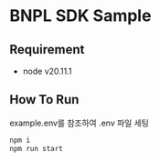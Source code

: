 # BNPL SDK Sample

## Requirement

- node v20.11.1

## How To Run

example.env를 참조하여 .env 파일 세팅

```sh
npm i
npm run start
```
